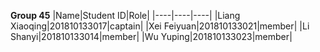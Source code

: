 **Group 45**
|Name|Student ID|Role|
|----|----|----|
|Liang Xiaoqing|201810133017|captain|
|Xei Feiyuan|201810133021|member|
|Li Shanyi|201810133014|member|
|Wu Yuping|201810133023|member|
